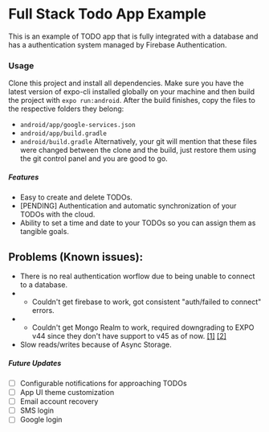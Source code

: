 # Full Stack Todo App Example
This is an example of TODO app that is fully integrated with a database and has a authentication system managed by Firebase Authentication.

### Usage
Clone this project and install all dependencies. Make sure you have the latest version of expo-cli installed globally on your machine and then build the project with `expo run:android`. After the build finishes, copy the files to the respective folders they belong:
- `android/app/google-services.json`
- `android/app/build.gradle`
- `android/build.gradle`
Alternatively, your git will mention that these files were changed between the clone and the build, just restore them using the git control panel and you are good to go.

##### Features
- Easy to create and delete TODOs.
- [PENDING] Authentication and automatic synchronization of your TODOs with the cloud.
- Ability to set a time and date to your TODOs so you can assign them as tangible goals.

## Problems (Known issues):
- There is no real authentication worflow due to being unable to connect to a database.
- - Couldn't get firebase to work, got consistent "auth/failed to connect" errors.
- - Couldn't get Mongo Realm to work, required downgrading to EXPO v44 since they don't have support to v45 as of now. [[1]](https://www.mongodb.com/docs/realm/sdk/react-native/install/#prerequisites) [[2]](https://github.com/realm/realm-js/issues/4639)
- Slow reads/writes because of Async Storage.

##### Future Updates
- [ ] Configurable notifications for approaching TODOs
- [ ] App UI theme customization
- [ ] Email account recovery
- [ ] SMS login
- [ ] Google login
